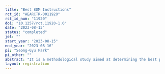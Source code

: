 ```yaml
---
title: "Best BDM Instructions"
rct_id: "AEARCTR-0011920"
rct_id_num: "11920"
doi: "10.1257/rct.11920-1.0"
date: "2023-08-13"
status: "completed"
jel: ""
start_year: "2023-08-15"
end_year: "2023-08-16"
pi: "Seong-Gyu Park"
pi_other: ""
abstract: "It is a methodological study aimed at determining the best practical way to write instructions in a survey using the BDM (Becker-DeGroot-Marschak) mechanism."
layout: registration
---
```


